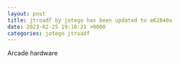 ```yaml
---
layout: post
title: jtroadf by jotego has been updated to e62840a
date: 2023-02-25 19:18:21 +0000
categories: jotego jtroadf
---
```

Arcade hardware

